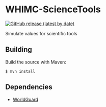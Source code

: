 # WHIMC-ScienceTools
[![GitHub release (latest by date)](https://img.shields.io/github/v/release/whimc/Science-Tools?label=download&logo=github)](https://github.com/whimc/Science-Tools/releases/latest)

Simulate values for scientific tools

## Building
Build the source with Maven:
```
$ mvn install
```

## Dependencies
* [WorldGuard](https://worldguard.enginehub.org/en/latest/developer/dependency/)